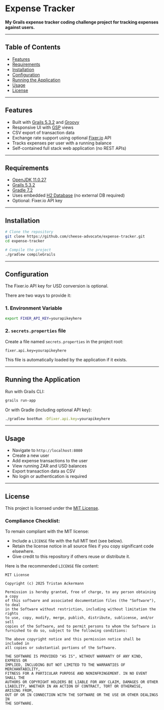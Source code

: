 # Expense Tracker

**My Grails expense tracker coding challenge project for tracking expenses against users.**

---

## Table of Contents

- [Features](#features)  
- [Requirements](#requirements)  
- [Installation](#installation)  
- [Configuration](#configuration)  
- [Running the Application](#running-the-application)  
- [Usage](#usage)  
- [License](#license)

---

## Features

- Built with [Grails 5.3.2](w) and [Groovy](w)  
- Responsive UI with [GSP](w) views  
- CSV export of transaction data  
- Exchange rate support using optional [Fixer.io](w) API  
- Tracks expenses per user with a running balance  
- Self-contained full stack web application (no REST APIs)

---

## Requirements

- [OpenJDK 11.0.27](w)  
- [Grails 5.3.2](w)  
- [Gradle 7.2](w)  
- Uses embedded [H2 Database](w) (no external DB required)  
- Optional: Fixer.io API key

---

## Installation

```bash
# Clone the repository
git clone https://github.com/cheese-advocate/expense-tracker.git
cd expense-tracker

# Compile the project
./gradlew compileGrails
```

---

## Configuration

The Fixer.io API key for USD conversion is optional.

There are two ways to provide it:

### 1. Environment Variable

```bash
export FIXER_API_KEY=yourapikeyhere
```

### 2. `secrets.properties` file

Create a file named `secrets.properties` in the project root:

```
fixer.api.key=yourapikeyhere
```

This file is automatically loaded by the application if it exists.

---

## Running the Application

Run with Grails CLI:

```bash
grails run-app
```

Or with Gradle (including optional API key):

```bash
./gradlew bootRun -Dfixer.api.key=yourapikeyhere
```

---

## Usage

- Navigate to `http://localhost:8080`  
- Create a new user  
- Add expense transactions to the user  
- View running ZAR and USD balances  
- Export transaction data as CSV  
- No login or authentication is required  

---

## License

This project is licensed under the [MIT License](w).

### Compliance Checklist:

To remain compliant with the MIT license:

- Include a `LICENSE` file with the full MIT text (see below).
- Retain the license notice in all source files if you copy significant code elsewhere.
- Give credit to this repository if others reuse or distribute it.

Here is the recommended `LICENSE` file content:

```
MIT License

Copyright (c) 2025 Tristan Ackermann

Permission is hereby granted, free of charge, to any person obtaining a copy
of this software and associated documentation files (the "Software"), to deal
in the Software without restriction, including without limitation the rights
to use, copy, modify, merge, publish, distribute, sublicense, and/or sell
copies of the Software, and to permit persons to whom the Software is
furnished to do so, subject to the following conditions:

The above copyright notice and this permission notice shall be included in
all copies or substantial portions of the Software.

THE SOFTWARE IS PROVIDED "AS IS", WITHOUT WARRANTY OF ANY KIND, EXPRESS OR
IMPLIED, INCLUDING BUT NOT LIMITED TO THE WARRANTIES OF MERCHANTABILITY,
FITNESS FOR A PARTICULAR PURPOSE AND NONINFRINGEMENT. IN NO EVENT SHALL THE
AUTHORS OR COPYRIGHT HOLDERS BE LIABLE FOR ANY CLAIM, DAMAGES OR OTHER
LIABILITY, WHETHER IN AN ACTION OF CONTRACT, TORT OR OTHERWISE, ARISING FROM,
OUT OF OR IN CONNECTION WITH THE SOFTWARE OR THE USE OR OTHER DEALINGS IN
THE SOFTWARE.
```

